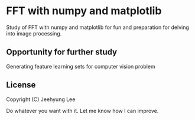 # FFT with numpy and matplotlib #
Study of FFT with numpy and matplotlib for fun and preparation for delving into
image processing.

## Opportunity for further study ##
Generating feature learning sets for computer vision problem

## License ##
Copyright (C) Jeehyung Lee

Do whatever you want with it.  Let me know how I can improve.

